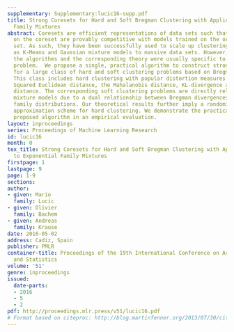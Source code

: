 ```yaml
---
supplementary: Supplementary:lucic16-supp.pdf
title: Strong Coresets for Hard and Soft Bregman Clustering with Applications to Exponential
  Family Mixtures
abstract: Coresets are efficient representations of data sets such that models trained
  on the coreset are provably competitive with models trained on the original data
  set. As such, they have been successfully used to scale up clustering models such
  as K-Means and Gaussian mixture models to massive data sets. However, until now,
  the algorithms and the corresponding theory were usually specific to each clustering
  problem.  We propose a single, practical algorithm to construct strong coresets
  for a large class of hard and soft clustering problems based on Bregman divergences.
  This class includes hard clustering with popular distortion measures such as the
  Squared Euclidean distance, the Mahalanobis distance, KL-divergence and Itakura-Saito
  distance. The corresponding soft clustering problems are directly related to popular
  mixture models due to a dual relationship between Bregman divergences and Exponential
  family distributions. Our theoretical results further imply a randomized polynomial-time
  approximation scheme for hard clustering. We demonstrate the practicality of the
  proposed algorithm in an empirical evaluation.
layout: inproceedings
series: Proceedings of Machine Learning Research
id: lucic16
month: 0
tex_title: Strong Coresets for Hard and Soft Bregman Clustering with Applications
  to Exponential Family Mixtures
firstpage: 1
lastpage: 9
page: 1-9
sections: 
author:
- given: Mario
  family: Lucic
- given: Olivier
  family: Bachem
- given: Andreas
  family: Krause
date: 2016-05-02
address: Cadiz, Spain
publisher: PMLR
container-title: Proceedings of the 19th International Conference on Artificial Intelligence
  and Statistics
volume: '51'
genre: inproceedings
issued:
  date-parts:
  - 2016
  - 5
  - 2
pdf: http://proceedings.mlr.press/v51/lucic16.pdf
# Format based on citeproc: http://blog.martinfenner.org/2013/07/30/citeproc-yaml-for-bibliographies/
---
```

